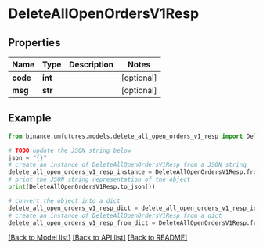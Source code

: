 # DeleteAllOpenOrdersV1Resp


## Properties

Name | Type | Description | Notes
------------ | ------------- | ------------- | -------------
**code** | **int** |  | [optional] 
**msg** | **str** |  | [optional] 

## Example

```python
from binance.umfutures.models.delete_all_open_orders_v1_resp import DeleteAllOpenOrdersV1Resp

# TODO update the JSON string below
json = "{}"
# create an instance of DeleteAllOpenOrdersV1Resp from a JSON string
delete_all_open_orders_v1_resp_instance = DeleteAllOpenOrdersV1Resp.from_json(json)
# print the JSON string representation of the object
print(DeleteAllOpenOrdersV1Resp.to_json())

# convert the object into a dict
delete_all_open_orders_v1_resp_dict = delete_all_open_orders_v1_resp_instance.to_dict()
# create an instance of DeleteAllOpenOrdersV1Resp from a dict
delete_all_open_orders_v1_resp_from_dict = DeleteAllOpenOrdersV1Resp.from_dict(delete_all_open_orders_v1_resp_dict)
```
[[Back to Model list]](../README.md#documentation-for-models) [[Back to API list]](../README.md#documentation-for-api-endpoints) [[Back to README]](../README.md)


